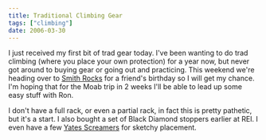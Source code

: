 ```yaml
---
title: Traditional Climbing Gear
tags: ["climbing"]
date: 2006-03-30
---
```

I just received my first bit of trad gear today.  I've been wanting to do trad climbing (where you place your own protection) for a year now, but never got around to buying gear or going out and practicing.  This weekend we're heading over to <a href="http://smithrock.com/">Smith Rocks</a> for a friend's birthday so I will get my chance.  I'm hoping that for the Moab trip in 2 weeks I'll be able to lead up some easy stuff with Ron.

I don't have a full rack, or even a partial rack, in fact this is pretty pathetic, but it's a start.  I also bought a set of Black Diamond stoppers earlier at REI.  I even have a few <a href="http://www.yatesgear.com/climbing/screamer/index.htm">Yates Screamers</a> for sketchy placement.


<a href="http://www.flickr.com/photos/hippos-are-evil/120373054/"><img class="flickr" src="http://static.flickr.com/34/120373054_cf21ce54b5_m.jpg" alt="" /></a>

